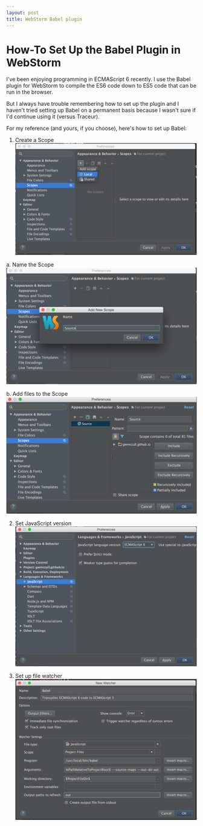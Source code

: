 ```yaml
---
layout: post
title: WebStorm Babel plugin
---
```


# How-To Set Up the Babel Plugin in WebStorm

I've been enjoying programming in ECMAScript 6 recently.  I use the Babel plugin for WebStorm to compile the ES6 code down
to ES5 code that can be run in the browser.

But I always have trouble remembering how to set up the plugin and I haven't tried setting up Babel on a permanent basis
because I wasn't sure if I'd continue using it (versus Traceur).

For my reference (and yours, if you choose), here's how to set up Babel:
1. Create a Scope  
![alt text](https://raw.githubusercontent.com/gwmccull/gwmccull.github.io/master/images/2015-06-11-webstorm-add-scope.png "Add New Scope")

  a. Name the Scope  
  ![alt text](https://raw.githubusercontent.com/gwmccull/gwmccull.github.io/master/images/2015-06-11-webstorm-add-scope-name.png "Name the New Scope")

  b. Add files to the Scope  
  ![alt text](https://raw.githubusercontent.com/gwmccull/gwmccull.github.io/master/images/2015-06-11-webstorm-scope-add-files.png "Add file to the Scope")

2. Set JavaScript version  
![alt text](https://raw.githubusercontent.com/gwmccull/gwmccull.github.io/master/images/2015-06-11-webstorm-javascript-version.png "Set the JavaScript Version")

3. Set up file watcher  
![alt text](https://raw.githubusercontent.com/gwmccull/gwmccull.github.io/master/images/2015-06-03_babel_preferences.png "WebStorm Preferences")

